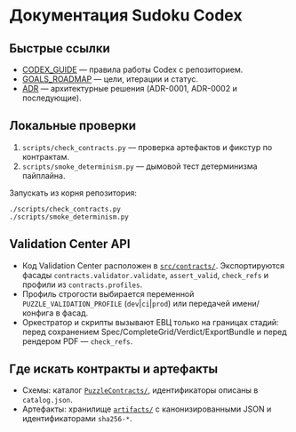 # Документация Sudoku Codex

## Быстрые ссылки
- [CODEX_GUIDE](./CODEX_GUIDE.md) — правила работы Codex с репозиторием.
- [GOALS_ROADMAP](./GOALS_ROADMAP.md) — цели, итерации и статус.
- [ADR](./ADR) — архитектурные решения (ADR-0001, ADR-0002 и последующие).

## Локальные проверки
1. `scripts/check_contracts.py` — проверка артефактов и фикстур по контрактам.
2. `scripts/smoke_determinism.py` — дымовой тест детерминизма пайплайна.

Запускать из корня репозитория:
```
./scripts/check_contracts.py
./scripts/smoke_determinism.py
```

## Validation Center API
- Код Validation Center расположен в [`src/contracts/`](../src/contracts). Экспортируются фасады `contracts.validator.validate`, `assert_valid`, `check_refs` и профили из `contracts.profiles`.
- Профиль строгости выбирается переменной `PUZZLE_VALIDATION_PROFILE` (`dev`|`ci`|`prod`) или передачей имени/конфига в фасад.
- Оркестратор и скрипты вызывают ЕВЦ только на границах стадий: перед сохранением Spec/CompleteGrid/Verdict/ExportBundle и перед рендером PDF — `check_refs`.

## Где искать контракты и артефакты
- Схемы: каталог [`PuzzleContracts/`](../PuzzleContracts), идентификаторы описаны в `catalog.json`.
- Артефакты: хранилище [`artifacts/`](../artifacts) с канонизированными JSON и идентификаторами `sha256-*`.
